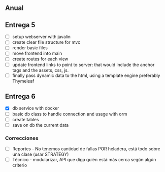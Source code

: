 ## Anual

## Entrega 5

- [ ] setup webserver with javalin
- [ ] create clear file structure for mvc
- [ ] render basic files
- [ ] move frontend into main
- [ ] create routes for each view
- [ ] update frontend links to point to server: that would include the anchor tags and the assets, css, js.
- [ ] finally pass dynamic data to the html, using a template engine preferably Thymeleaf 

## Entrega 6

- [x] db service with docker
- [ ] basic db class to handle connection and usage with orm
- [ ] create tables
- [ ] save on db the current data

### Correcciones
- [ ] Reportes - No tenemos cantidad de fallas POR heladera, está todo sobre una clase (usar STRATEGY)
- [ ] Técnico - modularizar, API que diga quién está más cerca según algún criterio 